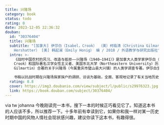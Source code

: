 ```yaml
---
title: 兴隆场
category: book
status: todo
rating: 0
date: 2023-12-05 22:36:32
douban:
  id: "30376404"
  title: 兴隆场
  subtitle: "[加拿大] 伊莎白（Isabel，Crook） （美）柯临清（Christina Gilmartin）著 美）贺萧（Gail
    Hershatter） [美] 韩起澜（Emily Honig） 编 / 2018 / 外语教学与研究出版社"
  intro: >-
    《战时中国农村的风习、改造与抵拒——兴隆场（1940—1941）》是加拿大人类学家伊莎白（Isabel
    Crook）和国际著名汉学女性主义者、美国东北大学（Northeastern University）历史系教授柯临清（Christina
    Gilmartin）合著的关于兴隆场（今属重庆市璧山县大兴镇）的人类学调查专著。伊莎白生于四川成都的一个加拿大传教士家庭；1939年，经晏阳初介绍，参加兴隆场的乡村建设实验，并进行人类学调查；1948年，应中共中央外事组邀请，参加外事学校（北京外国语学院前身）的创建工作。

    书稿以抗战时期在兴隆场挨家挨户的调研、访谈为基础，全面、客观地记录了有关当地历史沿革、政治、经济、婚姻、妇女、法律诉讼、民间信仰等方方面面的信息，保存了大量的鲜活事例，进行了全面、深入的学术调研与分析，读来让人仿佛置身于历史的现场。
  rating: 8.8
  cover: https://img3.doubanio.com/view/subject/l/public/s29976323.jpg
  link: https://book.douban.com/subject/30376404/
---
```


via tw johanna 今晚刚读完一本书，搜下一本的时候正巧看见它了。知道这本书的人应该不多，所以推荐一下。十多年前有幸读到它，如果你和我一样对某一历史时期中国的风物人情社会现状感兴趣，建议你读下这本书，有趣得很。
